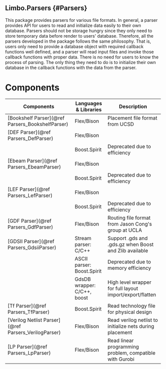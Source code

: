 Limbo.Parsers {#Parsers}
---------

This package provides parsers for various file formats. 
In general, a parser provides API for users to read and initialize data easily to their own database. 
Parsers should not be storage hungry since they only need to store temporary data before render to users' database. 
Therefore, all the parsers developed in the package follows the same philosophy. 
That is, users only need to provide a database object with required callback functions well defined, 
and a parser will read input files and invoke those callback functions with proper data. 
There is no need for users to know the process of parsing. 
The only thing they need to do is to initialize their own database in the callback functions with the data from the parser. 

# Components 
| Components                                              | Languages & Libraries           | Description                                              |
| ------------------------------------------------------- | ------------------------------- | -------------------------------------------------------- |
| [Bookshelf Parser](@ref Parsers_BookshelfParser)        | Flex/Bison                      | Placement file format from UCSD                          |
| [DEF Parser](@ref Parsers_DefParser)                    | Flex/Bison                      |                                                          |
|                                                         | Boost.Spirit                    | Deprecated due to efficiency                             |
| [Ebeam Parser](@ref Parsers_EbeamParser)                | Flex/Bison                      |                                                          |
|                                                         | Boost.Spirit                    | Deprecated due to efficiency                             |
| [LEF Parser](@ref Parsers_LefParser)                    | Flex/Bison                      |                                                          |
|                                                         | Boost.Spirit                    | Deprecated due to efficiency                             |
| [GDF Parser](@ref Parsers_GdfParser)                    | Flex/Bison                      | Routing file format from Jason Cong's group at UCLA      |
| [GDSII Parser](@ref Parsers_GdsiiParser)                | Stream parser: C/C++            | Support .gds and .gds.gz when Boost and Zlib available   |
|                                                         | ASCII parser: Boost.Spirit      | Deprecated due to memory efficiency                      |
|                                                         | GdsDB wrapper: C/C++, boost     | High level wrapper for full layout import/export/flatten |
| [Tf Parser](@ref Parsers_TfParser)                      | Boost.Spirit                    | Read technology file for physical design                 |
| [Verilog Netlist Parser](@ref Parsers_VerilogParser)    | Flex/Bison                      | Read verilog netlist to initialize nets during placement |
| [LP Parser](@ref Parsers_LpParser)                      | Flex/Bison                      | Read linear programming problem, compatible with Gurobi  |
